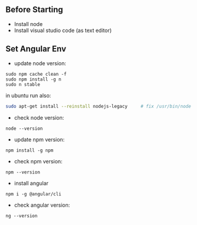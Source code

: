 ## Before Starting 
* Install node
* Install visual studio code (as text editor)

## Set Angular Env  
* update node version:
```
sudo npm cache clean -f
sudo npm install -g n
sudo n stable
```
in ubuntu run also:
```bash
sudo apt-get install --reinstall nodejs-legacy     # fix /usr/bin/node
```
* check node version:
```
node --version
```
* update npm version:
```
npm install -g npm 
```
* check npm version:
```
npm --version
```
* install angular
```
npm i -g @angular/cli
```
* check angular version:
```
ng --version
```

